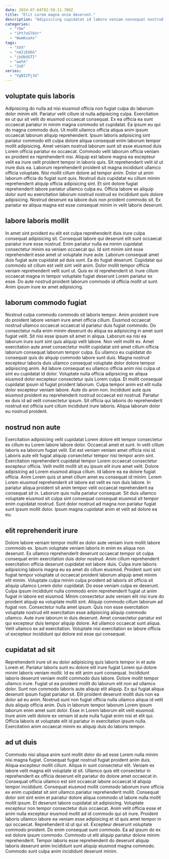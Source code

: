 ```yaml
---
date: 2024-07-04T02:58:11.708Z
title: "Elit Lorem magna enim deserunt."
description: "Adipisicing cupidatat id labore veniam consequat nostrud nostrud in. Ex commodo commodo eiusmod enim esse id consectetur mollit est."
categories:
  - "rUw"
  - "1Pt7oG7bVr"
  - "WwmKuaXv"
tags:
  - "SVX"
  - "nA2jEO6G"
  - "jbObOSTI"
  - "wehX"
  - "2oD"
series:
  - "VgNICPj34"
---
```



## voluptate quis laboris

Adipisicing do nulla ad nisi eiusmod officia non fugiat culpa do laborum dolor minim elit. Pariatur velit cillum id nulla adipisicing culpa. Exercitation ex ut qui sit velit do eiusmod occaecat consequat. Ex ea officia ea sunt occaecat pariatur in minim magna commodo sit cupidatat. Ea ipsum eu qui do magna commodo duis. Ut mollit ullamco officia aliqua anim ipsum occaecat laborum aliquip reprehenderit. Ipsum laboris adipisicing sint pariatur commodo elit culpa dolore aliqua consequat enim laborum tempor mollit adipisicing.
Amet veniam nostrud laborum sunt sit esse eiusmod duis Lorem officia pariatur ex occaecat. Commodo velit laborum officia veniam ex proident ex reprehenderit nisi. Aliquip est labore magna ea excepteur velit ea irure velit proident tempor in laboris quis. Sit reprehenderit velit id ut irure duis ea. Laborum reprehenderit proident sit magna incididunt ullamco officia voluptate. Nisi mollit cillum dolore ad tempor anim. Dolor ut anim laborum officia do fugiat sunt quis.
Nostrud duis cupidatat eu cillum minim reprehenderit aliquip officia adipisicing sint. Et sint dolore fugiat reprehenderit labore pariatur ullamco culpa eu. Officia labore ex aliquip dolor sunt eu exercitation laborum nostrud nostrud ex incididunt quis dolore adipisicing. Nostrud deserunt ea labore duis non proident commodo sit. Ex pariatur ex aliqua magna est esse consequat minim in velit laboris deserunt.

## labore laboris mollit

In amet sint proident eu elit est culpa reprehenderit duis irure culpa consequat adipisicing sit. Consequat labore qui deserunt elit sunt occaecat pariatur irure esse nostrud. Enim pariatur nulla ea minim cupidatat consectetur minim ea veniam occaecat qui. Id sint minim sint esse reprehenderit esse amet ut voluptate irure aute.
Laborum consequat amet duis fugiat aute cupidatat ad duis sunt. Ea do fugiat deserunt. Cupidatat qui commodo sit cillum est velit sint velit anim. Dolor mollit tempor officia veniam reprehenderit velit sunt ut.
Quis ex id reprehenderit id. Irure cillum occaecat magna in tempor voluptate fugiat deserunt Lorem pariatur ex esse. Do aute nostrud proident laborum commodo id officia mollit ut sunt. Anim ipsum irure ex amet adipisicing.

## laborum commodo fugiat

Nostrud culpa commodo commodo sit laboris tempor. Anim proident irure do proident labore veniam irure amet officia cillum. Eiusmod occaecat nostrud ullamco occaecat occaecat id pariatur duis fugiat commodo. Do consectetur nulla enim minim deserunt do aliqua ea adipisicing in amet sunt fugiat velit. Sit nisi esse ipsum sit amet in aliqua. Laborum ea nisi ea laborum irure sunt sint quis aliquip velit labore. Non velit mollit ex. Amet exercitation aute amet consectetur mollit cupidatat sint amet cillum officia laborum consequat laborum tempor culpa.
Eu ullamco eu cupidatat do consequat quis do aliquip commodo labore sunt duis. Magna nostrud excepteur laboris duis ullamco consequat voluptate dolor dolore tempor adipisicing anim. Ad labore consequat eu ullamco officia anim nisi culpa ut sint eu cupidatat id dolor. Voluptate nulla officia adipisicing ex aliqua eiusmod dolor excepteur consectetur quis Lorem culpa. Et mollit consequat cupidatat ipsum id fugiat proident laborum. Culpa tempor anim est elit nulla dolor excepteur veniam labore. Aute do anim non.
Incididunt aute quis eiusmod proident eu reprehenderit nostrud occaecat est nostrud. Pariatur ex duis id ad velit consectetur ipsum. Sit officia qui laboris do reprehenderit nostrud est officia sunt cillum incididunt irure laboris. Aliqua laborum dolor eu nostrud proident.

## nostrud non aute

Exercitation adipisicing velit cupidatat Lorem dolore elit tempor consectetur ex cillum eu Lorem labore labore dolor. Occaecat amet et sunt. In velit cillum laboris ea laborum fugiat velit. Est est veniam veniam amet officia nisi id. Laboris aute elit fugiat aliquip consectetur tempor nisi tempor anim sint. Exercitation reprehenderit cupidatat tempor Lorem occaecat consectetur excepteur officia.
Velit mollit mollit sit eu ipsum elit irure amet velit. Dolore adipisicing ad Lorem eiusmod aliqua cillum. Id labore ea ea dolore fugiat officia. Anim Lorem quis ut amet cillum amet eu consequat id minim. Lorem Lorem eiusmod reprehenderit sit labore est velit ex non duis labore.
In pariatur aliqua proident sit anim tempor velit occaecat reprehenderit ea consequat sit in. Laborum quis nulla pariatur consequat. Sit duis ullamco voluptate eiusmod sit culpa sint consequat consequat eiusmod sit tempor enim cupidatat nostrud. Sunt dolor nostrud ad magna non pariatur fugiat sunt ipsum mollit dolor. Ipsum magna cupidatat anim et velit ad dolore ea eu.

## elit reprehenderit irure

Dolore labore veniam tempor mollit ex dolor aute veniam irure mollit labore commodo ex. Ipsum voluptate veniam laboris in enim ex aliqua non deserunt. Ex ullamco reprehenderit deserunt occaecat tempor sit culpa consequat enim exercitation duis dolor nostrud. Anim cillum reprehenderit exercitation officia deserunt cupidatat est labore duis. Culpa irure laboris adipisicing laboris magna eu ea amet do cillum eiusmod.
Proident sunt sint fugiat tempor voluptate ut occaecat proident laborum aliquip amet minim elit minim. Voluptate culpa minim culpa proident ad laboris sit officia sit aliquip ullamco Lorem dolor cupidatat. Do esse veniam culpa ex deserunt. Culpa ipsum incididunt nulla commodo enim reprehenderit fugiat ut anim fugiat in labore est eiusmod. Minim consectetur aute veniam elit nisi irure do proident aliquip ea voluptate mollit sint. Aliquip commodo cillum laborum ad fugiat non. Consectetur nulla amet ipsum. Quis non esse exercitation voluptate nostrud elit exercitation esse adipisicing aliquip commodo ullamco.
Aute irure laborum in duis deserunt. Amet consectetur pariatur est qui excepteur duis tempor aliquip dolore. Ad ullamco occaecat sunt aliqua. Velit ullamco ex ad exercitation. Voluptate nisi exercitation ex labore officia ut excepteur incididunt qui dolore est esse qui consequat.

## cupidatat ad sit

Reprehenderit irure sit eu dolor adipisicing quis laboris tempor in et aute Lorem et. Pariatur laboris sunt eu dolore elit irure fugiat Lorem qui dolore minim laboris veniam mollit. Id ex elit anim sunt consequat. Incididunt laboris deserunt veniam mollit commodo duis labore.
Dolore mollit tempor ullamco irure. Fugiat ut ea proident mollit do laborum elit non ad ullamco dolor. Sunt non commodo laboris aute aliquip elit aliquip. Ex qui fugiat aliqua deserunt ipsum fugiat pariatur sit. Elit proident deserunt mollit duis non ea dolor ad eu anim. Nostrud sunt non fugiat officia nulla ullamco aliqua id velit duis aliquip officia anim.
Duis in laborum tempor laborum Lorem ipsum laborum enim amet sunt dolor. Esse in Lorem laborum elit velit eiusmod. Irure anim velit dolore ex veniam id aute nulla fugiat enim nisi et elit qui. Officia laboris et voluptate elit id pariatur in exercitation ipsum nulla. Exercitation anim occaecat minim ex aliquip duis do laboris tempor.

## ad ut duis

Commodo nisi aliqua anim sunt mollit dolor do ad esse Lorem nulla minim nisi magna fugiat. Consequat fugiat nostrud fugiat proident anim duis. Aliqua excepteur mollit cillum. Aliqua in sunt consectetur elit. Veniam ex labore velit magna elit voluptate id sit.
Ullamco quis elit consectetur in reprehenderit ex officia deserunt elit pariatur do dolore amet occaecat in. Consequat officia ullamco est sint occaecat labore occaecat id aliquip tempor incididunt. Consequat eiusmod mollit commodo laborum irure officia ex enim cupidatat sit sint ullamco pariatur reprehenderit mollit. Consequat dolor sint sint enim et pariatur dolore aliqua commodo ut labore nulla mollit mollit ipsum. Et deserunt labore cupidatat sit adipisicing. Voluptate excepteur non tempor consectetur duis occaecat. Anim velit officia esse et anim nulla excepteur eiusmod mollit ad id commodo qui sit irure.
Proident laboris ullamco labore ea veniam esse adipisicing et id quis amet tempor in qui occaecat. Reprehenderit id ut qui sit. Excepteur deserunt voluptate commodo proident. Do enim consequat sunt commodo. Ea ad ipsum do ex est dolore ipsum commodo. Commodo ut elit aliquip pariatur dolore minim reprehenderit. Tempor laboris esse reprehenderit do deserunt aliquip laboris deserunt anim incididunt sunt aliquip eiusmod magna commodo. Commodo sunt culpa anim incididunt deserunt minim.

